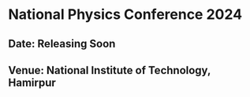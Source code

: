 # National Physics Conference 2024

## Date: Releasing Soon

## Venue: National Institute of Technology, Hamirpur



